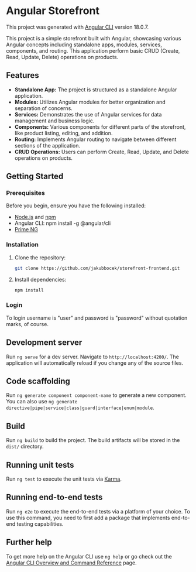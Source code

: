 # Angular Storefront

This project was generated with [Angular CLI](https://github.com/angular/angular-cli) version 18.0.7.

This project is a simple storefront built with Angular, showcasing various Angular concepts including standalone apps, modules, services, components, and routing. This application perform basic CRUD (Create, Read, Update, Delete) operations on products.

## Features

- **Standalone App:**  The project is structured as a standalone Angular application.
- **Modules:** Utilizes Angular modules for better organization and separation of concerns.
- **Services:** Demonstrates the use of Angular services for data management and business logic.
- **Components:** Various components for different parts of the storefront, like product listing, editing, and addition.
- **Routing:** Implements Angular routing to navigate between different sections of the application.
- **CRUD Operations:** Users can perform Create, Read, Update, and Delete operations on products.

## Getting Started

### Prerequisites

Before you begin, ensure you have the following installed:

- [Node.js](https://nodejs.org/) and [npm](https://www.npmjs.com/)
- Angular CLI: npm install -g @angular/cli
- [Prime NG](https://primeng.org/)

### Installation

1. Clone the repository:
   ```bash
   git clone https://github.com/jakubbocek/storefront-frontend.git
   ```
2. Install dependencies:
   ```bash
   npm install
   ```


### Login
To login username is "user" and password is "password" without quotation marks, of course.

## Development server

Run `ng serve` for a dev server. Navigate to `http://localhost:4200/`. The application will automatically reload if you change any of the source files.

## Code scaffolding

Run `ng generate component component-name` to generate a new component. You can also use `ng generate directive|pipe|service|class|guard|interface|enum|module`.

## Build

Run `ng build` to build the project. The build artifacts will be stored in the `dist/` directory.

## Running unit tests

Run `ng test` to execute the unit tests via [Karma](https://karma-runner.github.io).

## Running end-to-end tests

Run `ng e2e` to execute the end-to-end tests via a platform of your choice. To use this command, you need to first add a package that implements end-to-end testing capabilities.

## Further help

To get more help on the Angular CLI use `ng help` or go check out the [Angular CLI Overview and Command Reference](https://angular.dev/tools/cli) page.
